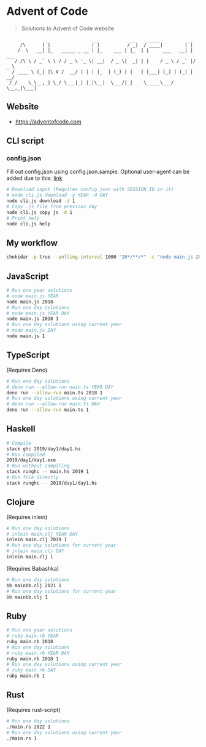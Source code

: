 # Advent of Code
> Solutions to Advent of Code website

```
              _                 _            __    _____          _      
     /\      | |               | |          / _|  / ____|        | |     
    /  \   __| |_   _____ _ __ | |_    ___ | |_  | |     ___   __| | ___ 
   / /\ \ / _` \ \ / / _ \ '_ \| __|  / _ \|  _| | |    / _ \ / _` |/ _ \
  / ____ \ (_| |\ V /  __/ | | | |_  | (_) | |   | |___| (_) | (_| |  __/
 /_/    \_\__,_| \_/ \___|_| |_|\__|  \___/|_|    \_____\___/ \__,_|\___|
```

## Website
- https://adventofcode.com

## CLI script
### config.json
Fill out config.json using config.json.sample. Optional user-agent can be added due to this: [link](https://www.reddit.com/r/adventofcode/comments/z9dhtd/please_include_your_contact_info_in_the_useragent/)

```bash
# Download input (Requires config.json with SESSION_ID in it)
# node cli.js download -y YEAR -d DAY
node cli.js download -d 1
# Copy .js file from previous day
node cli.js copy js -d 1
# Print help
node cli.js help
```

## My workflow
```bash
chokidar -p true --polling-interval 1000 "20*/**/*" -c "node main.js 2019 11 | tee output.txt"
```

## JavaScript
```bash
# Run one year solutions
# node main.js YEAR
node main.js 2018
# Run one day solutions
# node main.js YEAR DAY
node main.js 2018 1
# Run one day solutions using current year
# node main.js DAY
node main.js 1
```

## TypeScript
(Requires Deno)
```bash
# Run one day solutions
# deno run --allow-run main.ts YEAR DAY
deno run --allow-run main.ts 2018 1
# Run one day solutions using current year
# deno run --allow-run main.ts DAY
deno run --allow-run main.ts 1
```

## Haskell
```bash
# Compile
stack ghc 2019/day1/day1.hs
# Run compiled
2019/day1/day1.exe
# Run without compiling
stack runghc -- main.hs 2019 1
# Run file directly
stack runghc -- 2019/day1/day1.hs
```

## Clojure
(Requires inlein)
```bash
# Run one day solutions
# inlein main.clj YEAR DAY
inlein main.clj 2019 1
# Run one day solutions for current year
# inlein main.clj DAY
inlein main.clj 1
```

(Requires Babashka)
```bash
# Run one day solutions
bb mainbb.clj 2021 1
# Run one day solutions for current year
bb mainbb.clj 1
```

## Ruby
```bash
# Run one year solutions
# ruby main.rb YEAR
ruby main.rb 2018
# Run one day solutions
# ruby main.rb YEAR DAY
ruby main.rb 2018 1
# Run one day solutions using current year
# ruby main.rb DAY
ruby main.rb 1
```

## Rust
(Requires rust-script)
```bash
# Run one day solutions
./main.rs 2022 1
# Run one day solutions using current year
./main.rs 1
```
